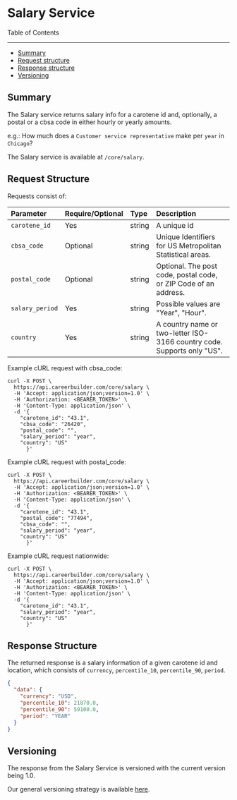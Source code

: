 Salary Service
====================

Table of Contents
_____________

- [Summary](#summary)
- [Request structure](#request-structure)
- [Response structure](#response-structure)
- [Versioning](#versioning)

Summary
-----------
The Salary service returns salary info for a carotene id and, optionally, a postal or a cbsa code in either hourly or yearly amounts.

e.g.: How much does a `Customer service representative` make per `year` in `Chicago`?

The Salary service is available at `/core/salary`.

Request Structure
-----------

Requests consist of:

| Parameter | Require/Optional | Type | Description |
|:----------|:-------|:-------|:-------|
|`carotene_id`| Yes | string | A unique id|
|`cbsa_code` | Optional | string |  Unique Identifiers for US Metropolitan Statistical areas. |
|`postal_code` | Optional | string |  Optional. The post code, postal code, or ZIP Code of an address.|
|`salary_period` | Yes | string | Possible values are "Year", "Hour". | 
|`country` | Yes | string |A country name or two-letter ISO-3166 country code. Supports only "US". |

Example cURL request with cbsa_code:

```
curl -X POST \
  https://api.careerbuilder.com/core/salary \
  -H 'Accept: application/json;version=1.0' \
  -H 'Authorization: <BEARER_TOKEN>' \
  -H 'Content-Type: application/json' \
  -d '{
	"carotene_id": "43.1",
	"cbsa_code": "26420",
	"postal_code": "",
	"salary_period": "year",
	"country": "US"
      }'
```

Example cURL request with postal_code:

```
curl -X POST \
  https://api.careerbuilder.com/core/salary \
  -H 'Accept: application/json;version=1.0' \
  -H 'Authorization: <BEARER_TOKEN>' \
  -H 'Content-Type: application/json' \
  -d '{
	"carotene_id": "43.1",
	"postal_code": "77494",
	"cbsa_code": "",
	"salary_period": "year",
	"country": "US"
      }'
```

Example cURL request nationwide:

```
curl -X POST \
  https://api.careerbuilder.com/core/salary \
  -H 'Accept: application/json;version=1.0' \
  -H 'Authorization: <BEARER_TOKEN>' \
  -H 'Content-Type: application/json' \
  -d '{
	"carotene_id": "43.1",
	"salary_period": "year",
	"country": "US"
      }'
```
Response Structure
-----------

The returned response is a salary information of a given carotene id and location,
which consists of `currency`, `percentile_10`, `percentile_90`, `period`.
```json
{
  "data": {
    "currency": "USD",
    "percentile_10": 21870.0,
    "percentile_90": 59100.0,
    "period": "YEAR"
  }
}

```

Versioning
-----------
The response from the Salary Service is versioned with the current version being 1.0. 

Our general versioning strategy is available [here](/Versioning.md).
